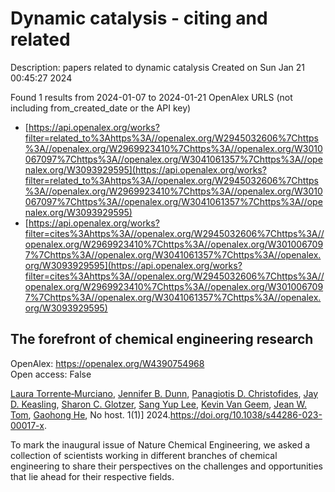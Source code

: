 # Dynamic catalysis - citing and related
Description: papers related to dynamic catalysis
Created on Sun Jan 21 00:45:27 2024

Found 1 results from 2024-01-07 to 2024-01-21
OpenAlex URLS (not including from_created_date or the API key)
- [https://api.openalex.org/works?filter=related_to%3Ahttps%3A//openalex.org/W2945032606%7Chttps%3A//openalex.org/W2969923410%7Chttps%3A//openalex.org/W3010067097%7Chttps%3A//openalex.org/W3041061357%7Chttps%3A//openalex.org/W3093929595](https://api.openalex.org/works?filter=related_to%3Ahttps%3A//openalex.org/W2945032606%7Chttps%3A//openalex.org/W2969923410%7Chttps%3A//openalex.org/W3010067097%7Chttps%3A//openalex.org/W3041061357%7Chttps%3A//openalex.org/W3093929595)
- [https://api.openalex.org/works?filter=cites%3Ahttps%3A//openalex.org/W2945032606%7Chttps%3A//openalex.org/W2969923410%7Chttps%3A//openalex.org/W3010067097%7Chttps%3A//openalex.org/W3041061357%7Chttps%3A//openalex.org/W3093929595](https://api.openalex.org/works?filter=cites%3Ahttps%3A//openalex.org/W2945032606%7Chttps%3A//openalex.org/W2969923410%7Chttps%3A//openalex.org/W3010067097%7Chttps%3A//openalex.org/W3041061357%7Chttps%3A//openalex.org/W3093929595)

## The forefront of chemical engineering research   

OpenAlex: https://openalex.org/W4390754968    
Open access: False
    
[Laura Torrente‐Murciano](https://openalex.org/A5077667949), [Jennifer B. Dunn](https://openalex.org/A5031525338), [Panagiotis D. Christofides](https://openalex.org/A5002367171), [Jay D. Keasling](https://openalex.org/A5008264427), [Sharon C. Glotzer](https://openalex.org/A5045900230), [Sang Yup Lee](https://openalex.org/A5008430104), [Kevin Van Geem](https://openalex.org/A5004577558), [Jean W. Tom](https://openalex.org/A5074982734), [Gaohong He](https://openalex.org/A5087071952), No host. 1(1)] 2024.https://doi.org/10.1038/s44286-023-00017-x.
    
To mark the inaugural issue of Nature Chemical Engineering, we asked a collection of scientists working in different branches of chemical engineering to share their perspectives on the challenges and opportunities that lie ahead for their respective fields.    

    
